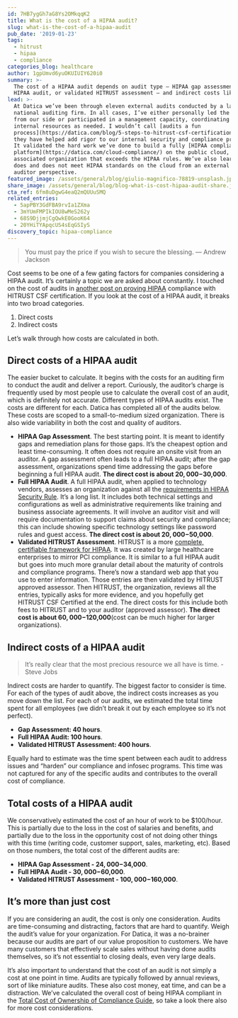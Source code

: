 ```yaml
---
id: 7HB7ygGh7aG8Ys2OMkqqK2
title: What is the cost of a HIPAA audit?
slug: what-is-the-cost-of-a-hipaa-audit
pub_date: '2019-01-23'
tags:
  - hitrust
  - hipaa
  - compliance
categories_blog: healthcare
author: 1gpUmvd6yuOKUIUIY620i0
summary: >-
  The cost of a HIPAA audit depends on audit type – HIPAA gap assessment, full
  HIPAA audit, or validated HITRUST assessment – and indirect costs like time.
lead: >-
  At Datica we’ve been through eleven external audits conducted by a large,
  national auditing firm. In all cases, I’ve either personally led the efforts
  from our side or participated in a management capacity, coordinating our
  internal resources as needed. I wouldn’t call [audits a fun
  process](https://datica.com/blog/5-steps-to-hitrust-csf-certification/), but
  they have helped add rigor to our internal security and compliance programs.
  It validated the hard work we’ve done to build a fully [HIPAA compliant
  platform](https://datica.com/cloud-compliance/) on the public cloud, and an
  associated organization that exceeds the HIPAA rules. We’ve also learned what
  does and does not meet HIPAA standards on the cloud from an external or
  auditor perspective.
featured_image: /assets/general/blog/giulio-magnifico-78819-unsplash.jpg
share_image: /assets/general/blog/blog-what-is-cost-hipaa-audit-share.jpg
cta_ref: 6fm8uDgwG4eaQ2mQUUuSMQ
related_entries:
  - 5apPBY3GdFBA9rvIa1ZXma
  - 3mYUmFMPIkIOU8wMeS262y
  - 68S9DjjmjCgQwkE0GooK64
  - 20YHiTYApqcUS4sEqGSIyS
discovery_topic: hipaa-compliance
---
```

> You must pay the price if you wish to secure the blessing. — Andrew Jackson


Cost seems to be one of a few gating factors for companies considering a HIPAA audit. It’s certainly a topic we are asked about constantly. I touched on the cost of audits in [another post on proving HIPAA](https://datica.com/blog/what-is-cost-hitrust-csf-certification-2019/) compliance with HITRUST CSF certification. If you look at the cost of a HIPAA audit, it breaks into two broad categories.

1. Direct costs
2. Indirect costs

Let’s walk through how costs are calculated in both.

## Direct costs of a HIPAA audit

The easier bucket to calculate. It begins with the costs for an auditing firm to conduct the audit and deliver a report. Curiously, the auditor’s charge is frequently used by most people use to calculate the overall cost of an audit, which is definitely not accurate. Different types of HIPAA audits exist. The costs are different for each. Datica has completed all of the audits below. These costs are scoped to a small-to-medium sized organization. There is also wide variability in both the cost and quality of auditors.

- **HIPAA Gap Assessment**. The best starting point. It is meant to identify gaps and remediation plans for those gaps. It’s the cheapest option and least time-consuming. It often does not require an onsite visit from an auditor. A gap assessment often leads to a full HIPAA audit; after the gap assessment, organizations spend time addressing the gaps before beginning a full HIPAA audit. **The direct cost is about $20,000-$30,000**.
- **Full HIPAA Audit**. A full HIPAA audit, when applied to technology vendors, assesses an organization against all the [requirements in HIPAA Security Rule](https://datica.com/discover/hipaa-compliance/). It’s a long list. It includes both technical settings and configurations as well as administrative requirements like training and business associate agreements. It will involve an auditor visit and will require documentation to support claims about security and compliance; this can include showing specific technology settings like password rules and guest access. **The direct cost is about $20,000-$50,000**.
- **Validated HITRUST Assessment**. HITRUST is a more [complete, certifiable framework for HIPAA](https://datica.com/discover/hitrust/). It was created by large healthcare enterprises to mirror PCI compliance. It is similar to a full HIPAA audit but goes into much more granular detail about the maturity of controls and compliance programs. There’s now a standard web app that you use to enter information. Those entries are then validated by HITRUST approved assessor. Then HITRUST, the organization, reviews all the entries, typically asks for more evidence, and you hopefully get HITRUST CSF Certified at the end. The direct costs for this include both fees to HITRUST and to your auditor (approved assessor). **The direct cost is about $60,000-$120,000**(cost can be much higher for larger organizations).

## Indirect costs of a HIPAA audit

> It’s really clear that the most precious resource we all have is time. - Steve Jobs

Indirect costs are harder to quantify. The biggest factor to consider is time. For each of the types of audit above, the indirect costs increases as you move down the list. For each of our audits, we estimated the total time spent for all employees (we didn’t break it out by each employee so it’s not perfect).

- **Gap Assessment: 40 hours**.
- **Full HIPAA Audit: 100 hours**.
- **Validated HITRUST Assessment: 400 hours**.

Equally hard to estimate was the time spent between each audit to address issues and “harden” our compliance and infosec programs. This time was not captured for any of the specific audits and contributes to the overall cost of compliance.

## Total costs of a HIPAA audit

We conservatively estimated the cost of an hour of work to be $100/hour. This is partially due to the loss in the cost of salaries and benefits, and partially due to the loss in the opportunity cost of not doing other things with this time (writing code, customer support, sales, marketing, etc). Based on those numbers, the total cost of the different audits are:

- **HIPAA Gap Assessment - $24,000-$34,000**.
- **Full HIPAA Audit - $30,000-$60,000**.
- **Validated HITRUST Assessment - $100,000-$160,000**.

## It’s more than just cost

If you are considering an audit, the cost is only one consideration. Audits are time-consuming and distracting, factors that are hard to quantify. Weigh the audit’s value for your organization. For Datica, it was a no-brainer because our audits are part of our value proposition to customers. We have many customers that effectively scale sales without having done audits themselves, so it’s not essential to closing deals, even very large deals.

It’s also important to understand that the cost of an audit is not simply a cost at one point in time. Audits are typically followed by annual reviews, sort of like miniature audits. These also cost money, eat time, and can be a distraction. We’ve calculated the overall cost of being HIPAA compliant in the [Total Cost of Ownership of Compliance Guide](https://datica.com/guide/total-cost-of-ownership-of-cloud-compliance/), so take a look there also for more cost considerations.

  